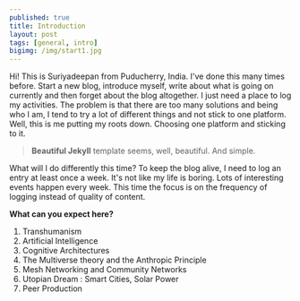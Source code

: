 ```yaml
---
published: true
title: Introduction
layout: post
tags: [general, intro]
bigimg: /img/start1.jpg
---
```

Hi! This is Suriyadeepan from Puducherry, India. I've done this many times before. Start a new blog, introduce myself, write about what is going on currently and then forget about the blog altogether. I just need a place to log my activities. The problem is that there are too many solutions and being who I am, I tend to try a lot of different things and not stick to one platform. Well, this is me putting my roots down. Choosing one platform and sticking to it.

> **Beautiful Jekyll** template seems, well, beautiful. And simple. 

What will I do differently this time? To keep the blog alive, I need to log an entry at least once a week. It's not like my life is boring. Lots of interesting events happen every week. This time the focus is on the frequency of logging instead of quality of content. 

**What can you expect here?**

1. Transhumanism
2. Artificial Intelligence
3. Cognitive Architectures
4. The Multiverse theory and the Anthropic Principle
5. Mesh Networking and Community Networks
6. Utopian Dream : Smart Cities, Solar Power
7. Peer Production
